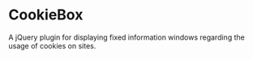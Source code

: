 CookieBox
=========

A jQuery plugin for displaying fixed information windows regarding the usage of cookies on sites.
